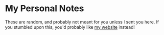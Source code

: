 # My Personal Notes

These are random, and probably not meant for you unless I sent you here. If you stumbled upon this, you'd probably like [my website](https://lwilli.github.io) instead!
